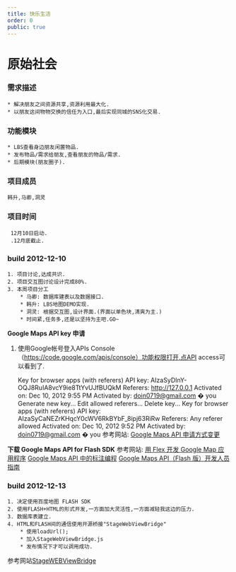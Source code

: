 ```yaml
---
title: 快乐生活
order: 0
public: true
---
```


# 原始社会
### 需求描述
    * 解决朋友之间资源共享,资源利用最大化.
    * 以朋友这间物物交换的信任为入口,最后实现同城的SNS化交易.

### 功能模块
    * LBS查看身边朋友闲置物品.
    * 发布物品/需求给朋友,查看朋友的物品/需求.
    * 后期模块(朋友圈子).

### 项目成员
    韩升,马卿,洞灵

### 项目时间
     12月10日启动.
     .12月底截止.

### build 2012-12-10
    1. 项目讨论,达成共识.
    2. 项目交互图讨论设计完成80%.
    3. 本周项目分工
        * 马卿: 数据库建表以及数据接口.
        * 韩升: LBS地图DEMO实现.
        * 洞灵: 根据交互图,设计界面.(界面以单色块,清爽为主.)
        * 时间紧,任务多,还是以坚持为主吧.GO~

__Google Maps API key 申请__
 1. 使用Google帐号登入APIs Console （https://code.google.com/apis/console）功能权限打开,点API access可以看到了.

    Key for browser apps (with referers)
    API key:
    AIzaSyDInY-OQJ8RuIA8vcY9ie8TtYvUJfBUQkM
    Referers:
    http://127.0.0.1
    Activated on:   Dec 10, 2012 9:55 PM
    Activated by:    doin0719@gmail.com � you
    Generate new key...
    Edit allowed referers...
    Delete key...
    Key for browser apps (with referers)
    API key:
    AIzaSyCaNEZrKHqcY0cWV6RkBYbF_8ipj63RiRw
    Referers:
    Any referer allowed
    Activated on:   Dec 10, 2012 9:52 PM
    Activated by:    doin0719@gmail.com � you
参考网站:
[Google Maps API 申请方式变更](http://www.godeyes.cn/html/2012/02/23/google_earth_12863.html)

__下载 Google Maps API for Flash SDK__
参考网站:
[用 Flex 开发 Google Map 应用程序](http://www.ibm.com/developerworks/cn/web/wa-lo-flexgoogle/)
[Google Maps API 中的标注编程](http://www.cnblogs.com/zhych/archive/2009/06/25/1511281.html)
[Google Maps API（Flash 版）开发人员指南](https://developers.google.com/maps/documentation/flash/intro?hl=zh-cn)

### build 2012-12-13
    1. 决定使用百度地图 FLASH SDK
    2. 使用FLASH+HTML的形式开发,一方面加大灵活性,一方面减轻我这边的压力.
    3. 数据库表建立.
    4. HTML和FLASH间的通信使用开源桥接"StageWebViewBridge"
        * 使用loadUrl();
        * 加入StageWebViewBridge.js
        * 发布情况下才可以调用成功.
参考网站[StageWEBViewBridge](http://code.google.com/p/stagewebviewbridge/source/browse/trunk/StageWebViewBridge/?r=120)

